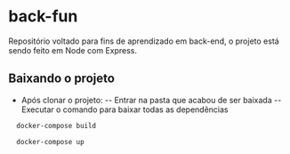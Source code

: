 # back-fun
Repositório voltado para fins de aprendizado em back-end, o projeto está sendo feito em Node com Express.

## Baixando o projeto

- Após clonar o projeto:
-- Entrar na pasta que acabou de ser baixada
-- Executar o comando para baixar todas as dependências
```bash
  docker-compose build
```
```bash
  docker-compose up
```
